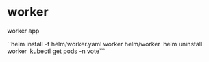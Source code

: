 # worker
worker app 

``helm install -f helm/worker.yaml worker helm/worker```
```helm uninstall worker```
```kubectl get pods -n vote```
